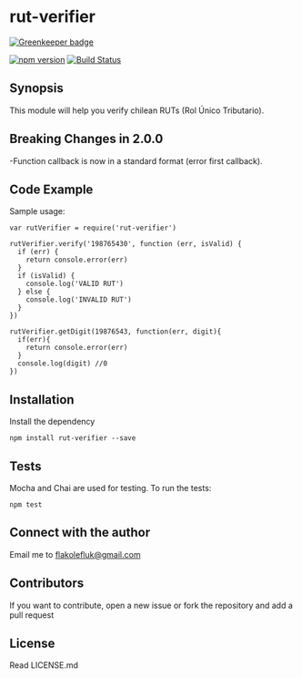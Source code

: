 # rut-verifier

[![Greenkeeper badge](https://badges.greenkeeper.io/flakolefluk/rut-verifier.svg)](https://greenkeeper.io/)

[![npm version](https://badge.fury.io/js/rut-verifier.svg)](https://badge.fury.io/js/rut-verifier) [![Build Status](https://travis-ci.org/flakolefluk/rut-verifier.svg?branch=master)](https://travis-ci.org/flakolefluk/rut-verifier)

## Synopsis
This module will help you verify chilean RUTs (Rol Único Tributario).

## Breaking Changes in 2.0.0

-Function callback is now in a standard format (error first callback).

## Code Example

Sample usage:
```
var rutVerifier = require('rut-verifier')

rutVerifier.verify('198765430', function (err, isValid) {
  if (err) {
    return console.error(err)
  }
  if (isValid) {
    console.log('VALID RUT')
  } else {
    console.log('INVALID RUT')
  }
})

rutVerifier.getDigit(19876543, function(err, digit){
  if(err){
    return console.error(err)
  }
  console.log(digit) //0
})
```

## Installation

Install the dependency
```
npm install rut-verifier --save
```

## Tests

Mocha and Chai are used for testing. To run the tests:
```
npm test
```

## Connect with the author

Email me to flakolefluk@gmail.com

## Contributors

If you want to contribute, open a new issue or fork the repository and add a pull request

## License

Read LICENSE.md
